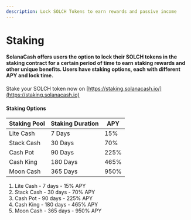 ```yaml
---
description: Lock SOLCH Tokens to earn rewards and passive income
---
```


# Staking

#### SolanaCash offers users the option to lock their SOLCH tokens in the staking contract for a certain period of time to earn staking rewards and other unique benefits. Users have staking options, each with different APY and lock time.&#x20;

Stake your SOLCH token now on [https://staking.solanacash.io/](https://staking.solanacash.io)

#### Staking Options

| Staking Pool | Staking Duration | APY  |
| ------------ | ---------------- | ---- |
| Lite Cash    | 7 Days           | 15%  |
| Stack Cash   | 30 Days          | 70%  |
| Cash Pot     | 90 Days          | 225% |
| Cash King    | 180 Days         | 465% |
| Moon Cash    | 365 Days         | 950% |

1. Lite Cash - 7 days - 15% APY
2. Stack Cash - 30 days - 70% APY
3. Cash Pot - 90 days - 225% APY
4. Cash King - 180 days - 465% APY
5. Moon Cash - 365 days - 950% APY

